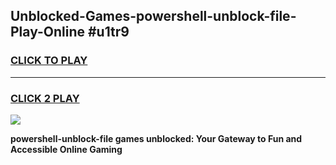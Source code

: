 
## Unblocked-Games-powershell-unblock-file-Play-Online #u1tr9
<h3>
<a href="https://news.freeplayer.one?title=powershell-unblock-file&ref=3">CLICK TO PLAY</a></h3>
<hr>

<h3>
<a href="https://news.freeplayer.one?title=powershell-unblock-file&ref=3">CLICK 2 PLAY</a>
  
</h3>

<a href="https://news.freeplayer.one?title=powershell-unblock-file&ref=3"><img src="https://clearcache.store/games.png"></a>


**powershell-unblock-file games unblocked: Your Gateway to Fun and Accessible Online Gaming**

